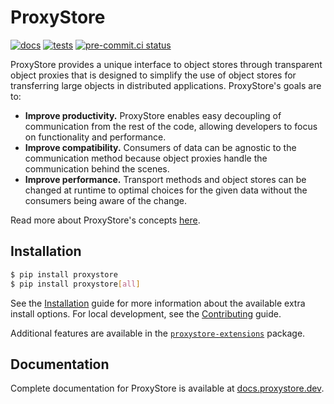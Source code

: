 # ProxyStore

[![docs](https://github.com/proxystore/proxystore/actions/workflows/docs.yml/badge.svg)](https://github.com/proxystore/proxystore/actions/workflows/docs.yml)
[![tests](https://github.com/proxystore/proxystore/actions/workflows/tests.yml/badge.svg?label=tests)](https://github.com/proxystore/proxystore/actions)
[![pre-commit.ci status](https://results.pre-commit.ci/badge/github/proxystore/proxystore/main.svg)](https://results.pre-commit.ci/latest/github/proxystore/proxystore/main)

ProxyStore provides a unique interface to object stores through transparent
object proxies that is designed to simplify the use of object stores for
transferring large objects in distributed applications.
ProxyStore's goals are to:

* **Improve productivity.** ProxyStore enables easy decoupling of
  communication from the rest of the code, allowing developers to focus
  on functionality and performance.
* **Improve compatibility.** Consumers of data can be agnostic to the
  communication method because object proxies handle the communication
  behind the scenes.
* **Improve performance.** Transport methods and object stores can be changed
  at runtime to optimal choices for the given data without the consumers
  being aware of the change.

Read more about ProxyStore's concepts [here](https://docs.proxystore.dev/main/concepts/).

## Installation

```bash
$ pip install proxystore
$ pip install proxystore[all]
```

See the [Installation](https://docs.proxystore.dev/main/installation) guide for more information about the available extra install options.
For local development, see the [Contributing](https://docs.proxystore.dev/main/contributing) guide.

Additional features are available in the [`proxystore-extensions`](https://github.com/proxystore/extensions) package.

## Documentation

Complete documentation for ProxyStore is available at [docs.proxystore.dev](https://docs.proxystore.dev).
